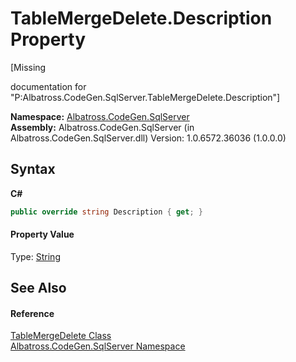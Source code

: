 # TableMergeDelete.Description Property 
 

\[Missing <summary> documentation for "P:Albatross.CodeGen.SqlServer.TableMergeDelete.Description"\]

**Namespace:**&nbsp;<a href="9727DDEC">Albatross.CodeGen.SqlServer</a><br />**Assembly:**&nbsp;Albatross.CodeGen.SqlServer (in Albatross.CodeGen.SqlServer.dll) Version: 1.0.6572.36036 (1.0.0.0)

## Syntax

**C#**<br />
``` C#
public override string Description { get; }
```


#### Property Value
Type: <a href="http://msdn2.microsoft.com/en-us/library/s1wwdcbf" target="_blank">String</a>

## See Also


#### Reference
<a href="D17D934E">TableMergeDelete Class</a><br /><a href="9727DDEC">Albatross.CodeGen.SqlServer Namespace</a><br />